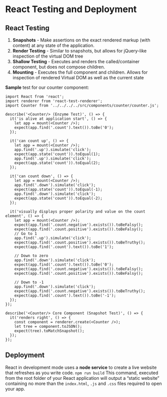# React Testing and Deployment

## React Testing

1. **Snapshots** - Make assertions on the exact rendered markup (with content) at any state of the application.
1. **Render Testing** - Similar to snapshots, but allows for jQuery-like inspection of the virtual DOM tree
1. **Shallow Testing** - Executes and renders the called/container component, but does not compose children.
1. **Mounting** - Executes the full component and children. Allows for inspection of rendered Virtual DOM as well as the current state

**Sample** test for our counter component:

```
import React from 'react';
import renderer from 'react-test-renderer';
import Counter from '../../../../src/components/counter/counter.js';

describe('<Counter/> (Enzyme Test)', () => {
  it('is alive at application start', () => {
    let app = mount(<Counter />);
    expect(app.find('.count').text()).toBe('0');
  });

  it('can count up', () => {
    let app = mount(<Counter />);
    app.find('.up').simulate('click');
    expect(app.state('count')).toEqual(1);
    app.find('.up').simulate('click');
    expect(app.state('count')).toEqual(2);
  });

  it('can count down', () => {
    let app = mount(<Counter />);
    app.find('.down').simulate('click');
    expect(app.state('count')).toEqual(-1);
    app.find('.down').simulate('click');
    expect(app.state('count')).toEqual(-2);
  });

  it('visually displays proper polarity and value on the count element', () => {
    let app = mount(<Counter />);
    expect(app.find('.count.negative').exists()).toBeFalsy();
    expect(app.find('.count.positive').exists()).toBeFalsy();
    // Go to 1
    app.find('.up').simulate('click');
    expect(app.find('.count.positive').exists()).toBeTruthy();
    expect(app.find('.count').text()).toBe('1');

    // Down to zero
    app.find('.down').simulate('click');
    expect(app.find('.count').text()).toBe('0');
    expect(app.find('.count.negative').exists()).toBeFalsy();
    expect(app.find('.count.positive').exists()).toBeFalsy();

    // Down to -1
    app.find('.down').simulate('click');
    expect(app.find('.count.negative').exists()).toBeTruthy();
    expect(app.find('.count').text()).toBe('-1');
  });
});

describe('<Counter/> Core Component (Snapshot Test)', () => {
  it('renders right', () => {
    const component = renderer.create(<Counter />);
    let tree = component.toJSON();
    expect(tree).toMatchSnapshot();
  });
});
```

## Deployment

React in development mode uses a **node service** to create a live website that refreshes as you write code.
`npm run build`
This command, executed from the root folder of your React application will output a “static website” containing no more than the `index.html`, `.js` and `.css` files required to open your app.

